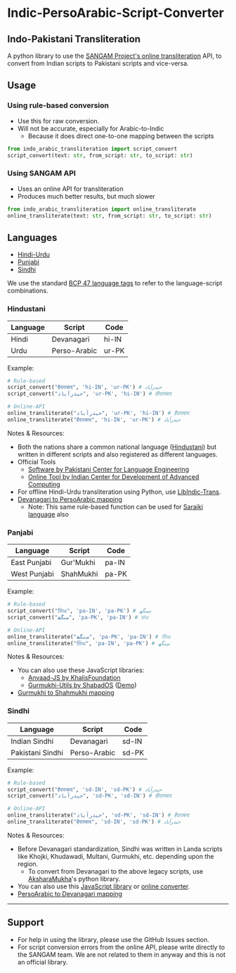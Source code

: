 # Indic-PersoArabic-Script-Converter

## Indo-Pakistani Transliteration

A python library to use the [SANGAM Project's online transliteration](http://sangam.learnpunjabi.org/) API, to convert from Indian scripts to Pakistani scripts and vice-versa.

## Usage

### Using rule-based conversion

- Use this for raw conversion.
- Will not be accurate, especially for Arabic-to-Indic
  - Because it does direct one-to-one mapping between the scripts

```py
from indo_arabic_transliteration import script_convert
script_convert(text: str, from_script: str, to_script: str)
```

### Using SANGAM API

- Uses an online API for transliteration
- Produces much better results, but much slower

```py
from indo_arabic_transliteration import online_transliterate
online_transliterate(text: str, from_script: str, to_script: str)
```

## Languages

- [Hindi-Urdu](#Hindustani)
- [Punjabi](#Panjabi)
- [Sindhi](#Sindhi)

We use the standard [BCP 47 language tags](https://github.com/libyal/libfwnt/wiki/Language-Code-identifiers#0x0400---0x04ff) to refer to the language-script combinations.

### Hindustani

|Language|Script|Code|
|--------|------|----|
|Hindi|Devanagari|hi-IN|
|Urdu|Perso-Arabic|ur-PK|

Example:  
```py
# Rule-based
script_convert("हैदराबाद‎", 'hi-IN', 'ur-PK') # حیدرآباد
script_convert("حيدرآباد‎", 'ur-PK', 'hi-IN') # हीदराबाद‎

# Online-API
online_transliterate("حيدرآباد‎", 'ur-PK', 'hi-IN') # हैदराबाद‎
online_transliterate("हैदराबाद‎", 'hi-IN', 'ur-PK') # حیدرآباد‎
```

Notes & Resources:  
- Both the nations share a common national language ([Hindustani](https://en.wikipedia.org/wiki/Hindustani_language)) but written in different scripts and also registered as different languages.
- Official Tools
  - [Software by Pakistani Center for Language Engineering](https://www.cle.org.pk/software/langproc/h2utransliterator.html)
  - [Online Tool by Indian Center for Development of Advanced Computing](https://gisttransserver.in/)
- For offline Hindi-Urdu transliteration using Python, use [LibIndic-Trans](https://github.com/libindic/indic-trans).
- [Devanagari to PersoArabic mapping](https://wikipedia.org/wiki/Hindi-Urdu_transliteration)
  - Note: This same rule-based function can be used for [Saraiki language](https://en.wikipedia.org/wiki/Saraiki_alphabet#Arabic_script) also

### Panjabi

|Language|Script|Code|
|--------|------|----|
|East Punjabi|Gur'Mukhi|pa-IN|
|West Punjabi|ShahMukhi|pa-PK|

Example:  
```py
# Rule-based
script_convert("ਸਿੰਘ", 'pa-IN', 'pa-PK') # سںگھ
script_convert("سںگھ", 'pa-PK', 'pa-IN') # ਸਂਘ

# Online-API
online_transliterate("سنگھ", 'pa-PK', 'pa-IN') # ਸਿੰਘ
online_transliterate("ਸਿੰਘ", 'pa-IN', 'pa-PK') # سِنگھ
```

Notes & Resources:  
- You can also use these JavaScript libraries:
  - [Anvaad-JS by KhalisFoundation](https://khalisfoundation.github.io/anvaad-js/)
  - [Gurmukhi-Utils by ShabadOS](https://github.com/shabados/gurmukhi-utils#toshahmukhitext--string) ([Demo](https://unicode.sarabveer.me/))
- [Gurmukhi to Shahmukhi mapping](https://en.wikipedia.org/wiki/Shahmukhi_alphabet#Alphabet)

### Sindhi

|Language|Script|Code|
|--------|------|----|
|Indian Sindhi|Devanagari|sd-IN|
|Pakistani Sindhi|Perso-Arabic|sd-PK|

Example:  
```py
# Rule-based
script_convert("हैदराबाद‎", 'sd-IN', 'sd-PK') # حیدرآباد
script_convert("حيدرآباد‎", 'sd-PK', 'sd-IN') # हीदराबाद‎

# Online-API
online_transliterate("حيدرآباد‎", 'sd-PK', 'sd-IN') # हैदराबाद‎
online_transliterate("हैदराबाद‎", 'sd-IN', 'sd-PK') # حیدرآباد‎
```

Notes & Resources:  
- Before Devanagari standardization, Sindhi was written in Landa scripts like Khojki, Khudawadi, Multani, Gurmukhi, etc. depending upon the region.
  - To convert from Devanagari to the above legacy scripts, use [AksharaMukha](http://aksharamukha.appspot.com/converter)'s python library.
- You can also use this [JavaScript library](https://github.com/fahadmaqsood/sindhi-transliterator) or [online converter](http://roman.sindhila.edu.pk/).
- [PersoArabic to Devanagari mapping](https://transliteration.eki.ee/pdf/Sindhi.pdf)

---

## Support

- For help in using the library, please use the GitHub Issues section.
- For script conversion errors from the online API, please write directly to the SANGAM team. We are not related to them in anyway and this is not an official library.

